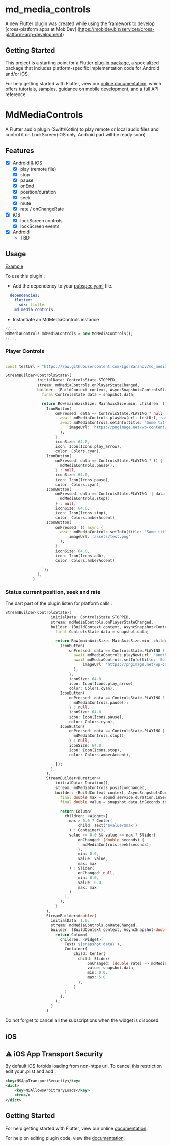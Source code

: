 # md_media_controls
A new Flutter plugin was created while using the framework to develop [cross-platform apps at MobiDev] (https://mobidev.biz/services/cross-platform-app-development)

## Getting Started

This project is a starting point for a Flutter
[plug-in package](https://flutter.io/developing-packages/),
a specialized package that includes platform-specific implementation code for
Android and/or iOS.

For help getting started with Flutter, view our 
[online documentation](https://flutter.io/docs), which offers tutorials, 
samples, guidance on mobile development, and a full API reference.
# MdMediaControls

A Flutter audio plugin (Swift/Kotlin) to play remote or local audio files and control it on LockScreen(iOS only, Android part will be ready soon)

## Features

- [x] Android & iOS
  - [x] play (remote file)
  - [x] stop
  - [x] pause
  - [x] onEnd
  - [x] position/duration
  - [x] seek
  - [x] mute
  - [x] rate / onChangeRate
- [x] iOS
  - [x] lockScreen controls
  - [x] lockScreen events
- [x] Android
   - TBD

## Usage

[Example](https://github.com/IgorBaranov/md_media_controls/blob/master/example/lib/main.dart)

To use this plugin :

- Add the dependency to your [pubspec.yaml](https://github.com/IgorBaranov/md_media_controls/blob/master/example/pubspec.yaml) file.

```yaml
  dependencies:
    flutter:
      sdk: flutter
    md_media_controls:
```

- Instantiate an MdMediaControls instance

```dart
//...
MdMediaControls mdMediaControls = new MdMediaControls();
//...
```

### Player Controls

```dart

const testUrl = "https://raw.githubusercontent.com/IgorBaranov/md_media_controls/master/example.mp3";

StreamBuilder<ControlsState>(
              initialData: ControlsState.STOPPED,
              stream: mdMediaControls.onPlayerStateChanged,
              builder: (BuildContext context, AsyncSnapshot<ControlsState> snapshot) {
                final ControlsState data = snapshot.data;

                return Row(mainAxisSize: MainAxisSize.min, children: [
                  IconButton(
                      onPressed: data == ControlsState.PLAYING ? null : () async {
                        await mdMediaControls.playNew(url: testUrl, rate: 2.0);
                        await mdMediaControls.setInfo(title: 'Some title', artist: 'some artist',
                            imageUrl: 'https://pngimage.net/wp-content/uploads/2018/05/example-icon-png-4.png'
                        );
                      },
                      iconSize: 64.0,
                      icon: Icon(Icons.play_arrow),
                      color: Colors.cyan),
                  IconButton(
                      onPressed: data == ControlsState.PLAYING ? () {
                        mdMediaControls.pause();
                      } : null,
                      iconSize: 64.0,
                      icon: Icon(Icons.pause),
                      color: Colors.cyan),
                  IconButton(
                      onPressed: data == ControlsState.PLAYING || data == ControlsState.PAUSED ? () {
                        mdMediaControls.stop();
                      } : null,
                      iconSize: 64.0,
                      icon: Icon(Icons.stop),
                      color: Colors.amberAccent),
                  IconButton(
                      onPressed: () async {
                        await mdMediaControls.setInfo(title: 'Some title 123', artist: 'some artist 123',
                            imageUrl: 'assets/test.png'
                        );
                      },
                      iconSize: 64.0,
                      icon: Icon(Icons.adb),
                      color: Colors.amberAccent),

                ]);
              },
            )
```

### Status current position, seek and rate

The dart part of the plugin listen for platform calls :

```dart
StreamBuilder<ControlsState>(
                    initialData: ControlsState.STOPPED,
                    stream: mdMediaControls.onPlayerStateChanged,
                    builder: (BuildContext context, AsyncSnapshot<ControlsState> snapshot) {
                      final ControlsState data = snapshot.data;

                      return Row(mainAxisSize: MainAxisSize.min, children: [
                        IconButton(
                            onPressed: data == ControlsState.PLAYING ? null : () async {
                              await mdMediaControls.playNew(url: 'another url', rate: 1.0);
                              await mdMediaControls.setInfo(title: 'Some title', artist: 'some artist',
                                  imageUrl: 'https://pngimage.net/wp-content/uploads/2018/05/example-icon-png-4.png'
                              );
                            },
                            iconSize: 64.0,
                            icon: Icon(Icons.play_arrow),
                            color: Colors.cyan),
                        IconButton(
                            onPressed: data == ControlsState.PLAYING ? () {
                              mdMediaControls.pause();
                            } : null,
                            iconSize: 64.0,
                            icon: Icon(Icons.pause),
                            color: Colors.cyan),
                        IconButton(
                            onPressed: data == ControlsState.PLAYING || data == ControlsState.PAUSED ? () {
                              mdMediaControls.stop();
                            } : null,
                            iconSize: 64.0,
                            icon: Icon(Icons.stop),
                            color: Colors.amberAccent),

                      ]);
                    },
                  ),
                  StreamBuilder<Duration>(
                      initialData: Duration(),
                      stream: mdMediaControls.positionChanged,
                      builder: (BuildContext context, AsyncSnapshot<Duration> snapshot) {
                        final double max = sound.service.duration.inSeconds.toDouble();
                        final double value = snapshot.data.inSeconds.toDouble();

                        return Column(
                          children: <Widget>[
                            max > 0.0 ? Center(
                                child: Text('$value/$max')
                            ) : Container(),
                            value >= 0.0 && value <= max ? Slider(
                                onChanged: (double seconds) {
                                  mdMediaControls.seek(seconds);
                                },
                                min: 0.0,
                                value: value,
                                max: max
                            ) : Slider(
                                onChanged: null,
                                min: 0.0,
                                value: 0.0,
                                max: max
                            )
                          ],
                        );
                      }
                  ),
                  StreamBuilder<double>(
                    initialData: 1.0,
                    stream: mdMediaControls.onRateChanged,
                    builder: (BuildContext context, AsyncSnapshot<double> snapshot) {
                      return Column(
                        children: <Widget>[
                          Text('${snapshot.data}'),
                          Container(
                              child: Center(
                                child: Slider(
                                    onChanged: (double rate) => mdMediaControls.rate(rate: rate),
                                    value: snapshot.data,
                                    min: 0.0,
                                    max: 5.0
                                ),
                              )
                          )
                        ],
                      );
                    }
                  )
```

Do not forget to cancel all the subscriptions when the widget is disposed.

## iOS

## :warning: iOS App Transport Security

By default iOS forbids loading from non-https url. To cancel this restriction edit your .plist and add :

```xml
<key>NSAppTransportSecurity</key>
<dict>
    <key>NSAllowsArbitraryLoads</key>
    <true/>
</dict>
```

## Getting Started

For help getting started with Flutter, view our online
[documentation](http://flutter.io/).

For help on editing plugin code, view the [documentation](https://flutter.io/platform-plugins/#edit-code).
